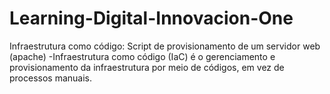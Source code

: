 # Learning-Digital-Innovacion-One
Infraestrutura como código:
Script de provisionamento de um servidor web (apache) 
-Infraestrutura como código (IaC) é o gerenciamento e provisionamento da infraestrutura por meio de códigos, em vez de processos manuais.
